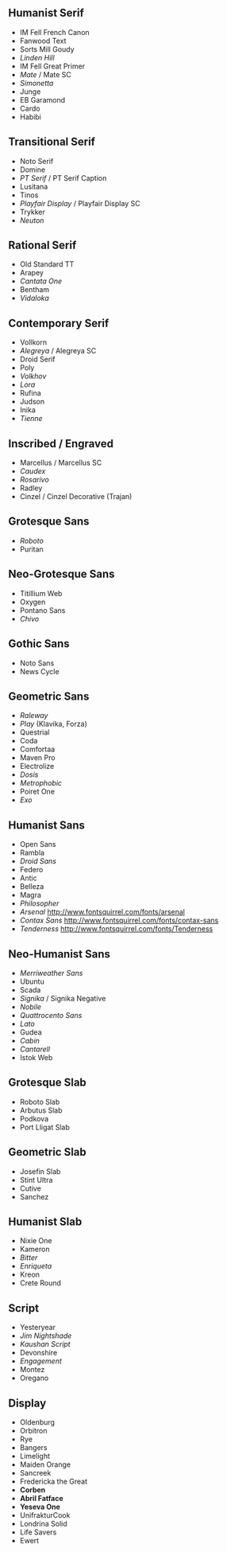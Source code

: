 ## Humanist Serif

* IM Fell French Canon
* Fanwood Text
* Sorts Mill Goudy
* *Linden Hill*
* IM Fell Great Primer
* *Mate* / Mate SC
* *Simonetta*
* Junge
* EB Garamond
* Cardo
* Habibi

## Transitional Serif

* Noto Serif
* Domine
* *PT Serif* / PT Serif Caption
* Lusitana
* Tinos
* *Playfair Display* / Playfair Display SC
* Trykker
* *Neuton*

## Rational Serif

* Old Standard TT
* Arapey
* *Cantata One*
* Bentham
* *Vidaloka*

## Contemporary Serif

* Vollkorn
* *Alegreya* / Alegreya SC
* Droid Serif
* Poly
* *Volkhov*
* *Lora*
* Rufina
* Judson
* Inika
* *Tienne*

## Inscribed / Engraved

* Marcellus / Marcellus SC
* *Caudex*
* *Rosarivo*
* Radley
* Cinzel / Cinzel Decorative (Trajan)

## Grotesque Sans

* *Roboto*
* Puritan

## Neo-Grotesque Sans

* Titillium Web
* Oxygen
* Pontano Sans
* *Chivo*

## Gothic Sans

* Noto Sans
* News Cycle

## Geometric Sans

* *Raleway*
* *Play* (Klavika, Forza)
* Questrial
* Coda
* Comfortaa
* Maven Pro
* Electrolize
* *Dosis*
* *Metrophobic*
* Poiret One
* *Exo*

## Humanist Sans

* Open Sans
* Rambla
* *Droid Sans*
* Federo
* Antic
* Belleza
* Magra
* *Philosopher*
* *Arsenal* http://www.fontsquirrel.com/fonts/arsenal
* *Contax Sans* http://www.fontsquirrel.com/fonts/contax-sans
* *Tenderness* http://www.fontsquirrel.com/fonts/Tenderness

## Neo-Humanist Sans

* *Merriweather Sans*
* Ubuntu
* Scada
* *Signika* / Signika Negative
* *Nobile*
* *Quattrocento Sans*
* *Lato*
* Gudea
* *Cabin*
* *Cantarell*
* Istok Web

## Grotesque Slab

* Roboto Slab
* Arbutus Slab
* Podkova
* Port Lligat Slab

## Geometric Slab

* Josefin Slab
* Stint Ultra
* Cutive
* Sanchez

## Humanist Slab

* Nixie One
* Kameron
* *Bitter*
* *Enriqueta*
* Kreon
* Crete Round

## Script

* Yesteryear
* *Jim Nightshade*
* *Kaushan Script*
* Devonshire
* *Engagement*
* Montez
* Oregano

## Display

* Oldenburg
* Orbitron
* Rye
* Bangers
* Limelight
* Maiden Orange
* Sancreek
* Fredericka the Great
* **Corben**
* **Abril Fatface**
* **Yeseva One**
* UnifrakturCook
* Londrina Solid
* Life Savers
* Ewert
